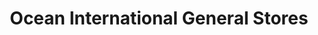 ---
title: "Ocean International General Stores"
url: /colchester/ocean-international-general-stores/
shop: Lebensmittel
---
